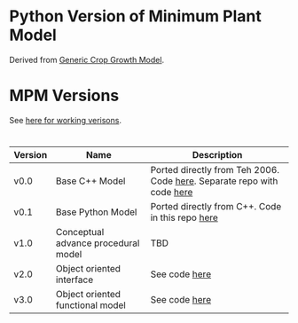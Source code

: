 # Python Version of Minimum Plant Model
Derived from [Generic Crop Growth Model](https://github.com/RTGS-Lab/Generic_Crop_Growth/tree/main).

# MPM Versions
See [here for working verisons](https://docs.google.com/spreadsheets/d/1SK-l4JeugyJpgluEuVgbR2luuB4z7Lki/edit#gid=920949739).

#
|Version|Name|Description|
|-------|----|-----------|
|v0.0|Base C++ Model| Ported directly from Teh 2006. Code [here](v0-0-procedural-mpm-c). Separate repo with code [here](https://github.com/RTGS-Lab/Generic_Crop_Growth/tree/main)|
|v0.1|Base Python Model|Ported directly from C++. Code in this repo [here](v0-1-procedural-mpm)|
|v1.0|Conceptual advance procedural model|TBD|
|v2.0|Object oriented interface|See code [here](v2-0-OOP-Interface-Class)|
|v3.0|Object oriented functional model|See code [here](v3-0-OOP-operational)|
